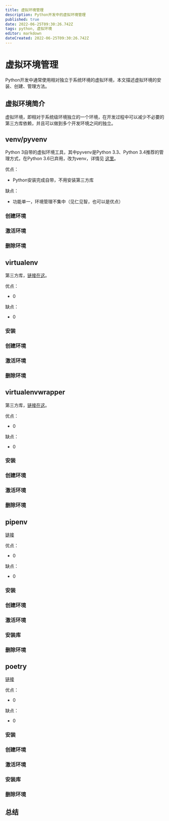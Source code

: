 ```yaml
---
title: 虚拟环境管理
description: Python开发中的虚拟环境管理
published: true
date: 2022-06-25T09:30:26.742Z
tags: python, 虚拟环境
editor: markdown
dateCreated: 2022-06-25T09:30:26.742Z
---
```


# 虚拟环境管理
Python开发中通常使用相对独立于系统环境的虚拟环境，本文描述虚拟环境的安装、创建、管理方法。

## 虚拟环境简介
虚拟环境，即相对于系统级环境独立的一个环境，在开发过程中可以减少不必要的第三方库依赖，并且可以做到多个开发环境之间的独立。

## venv/pyvenv

Python 3自带的虚拟环境工具，其中pyvenv是Python 3.3、Python 3.4推荐的管理方式，在Python 3.6已弃用，改为venv，详情见 [这里](https://docs.python.org/3/library/venv.html#creating-virtual-environments)。

优点：
- Python安装完成自带，不用安装第三方库

缺点：
- 功能单一，环境管理不集中（见仁见智，也可以是优点）

### 创建环境

### 激活环境

### 删除环境

## virtualenv

第三方库，[链接在这](https://pypi.org/project/virtualenv/)。

优点：
- 0

缺点：
- 0

### 安装

### 创建环境

### 激活环境

### 删除环境

## virtualenvwrapper

第三方库，[链接在这](https://pypi.org/project/virtualenvwrapper/)。

优点：
- 0

缺点：
- 0

### 安装

### 创建环境

### 激活环境

### 删除环境


## pipenv

[链接](https://github.com/pypa/pipenv)

优点：
- 0

缺点：
- 0

### 安装

### 创建环境

### 激活环境

### 安装库

### 删除环境

## poetry

[链接](https://python-poetry.org/)

优点：
- 0

缺点：
- 0

### 安装

### 创建环境

### 激活环境

### 安装库

### 删除环境


## 总结
